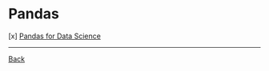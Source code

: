 # Pandas


[x] [Pandas for Data Science](/Pandas/Pandas%20for%20Data%20Science.ipynb)

---
[Back](/README.md)
